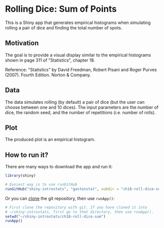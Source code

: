 # Rolling Dice: Sum of Points

This is a Shiny app that generates empirical histograms when simulating 
rolling a pair of dice and finding the total number of spots.


## Motivation

The goal is to provide a visual display similar to the empirical histograms
shown in page 311 of "Statistics", chapter 18.

Reference: "Statistics" by David Freedman, Robert Pisani and Roger Purves (2007). Fourth Edition. Norton & Company.


## Data

The data simulates rolling (by default) a pair of dice (but the user can choose between 
one and 10 dices). The input parameters are the number of dice, the random seed, and 
the number of repetitions (i.e. number of rolls).


## Plot

The produced plot is an empirical histogram.


## How to run it?

There are many ways to download the app and run it:

```R
library(shiny)

# Easiest way is to use runGitHub
runGitHub("shiny-introstats", "gastonstat", subdir = "ch18-roll-dice-sum")
```

Or you can [clone](http://stackoverflow.com/questions/651038/how-do-you-clone-a-git-repository-into-a-specific-folder) the git repository, then use `runApp()`:

```R
# First clone the repository with git. If you have cloned it into
# ~/shiny-introstats, first go to that directory, then use runApp().
setwd("~/shiny-introstats/ch18-roll-dice-sum")
runApp()
```
